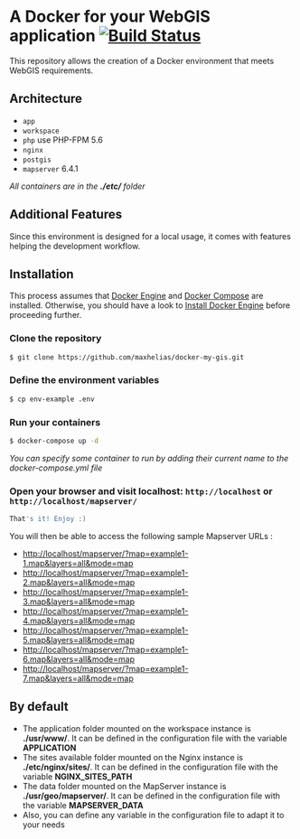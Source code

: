 # A Docker for your WebGIS application [![Build Status](https://travis-ci.org/maxhelias/docker-my-gis.svg?branch=master)](https://travis-ci.org/maxhelias/docker-my-gis)

This repository allows the creation of a Docker environment that meets WebGIS requirements.

## Architecture
* `app`
* `workspace`
* `php` use PHP-FPM 5.6
* `nginx`
* `postgis`
* `mapserver` 6.4.1

_All containers are in the **./etc/** folder_

## Additional Features
Since this environment is designed for a local usage, it comes with features helping the development workflow.

## Installation
This process assumes that [Docker Engine](https://www.docker.com/docker-engine) and [Docker Compose](https://docs.docker.com/compose/) are installed.
Otherwise, you should have a look to [Install Docker Engine](https://docs.docker.com/engine/installation/) before proceeding further.

### Clone the repository
```bash
$ git clone https://github.com/maxhelias/docker-my-gis.git
```

### Define the environment variables
```bash
$ cp env-example .env
```


### Run your containers
```bash
$ docker-compose up -d
```

_You can specify some container to run by adding their current name to the docker-compose.yml file_

### Open your browser and visit localhost: `http://localhost` or `http://localhost/mapserver/`
```bash
That's it! Enjoy :)
```

You will then be able to access the following sample Mapserver URLs :

* <http://localhost/mapserver/?map=example1-1.map&layers=all&mode=map>
* <http://localhost/mapserver/?map=example1-2.map&layers=all&mode=map>
* <http://localhost/mapserver/?map=example1-3.map&layers=all&mode=map>
* <http://localhost/mapserver/?map=example1-4.map&layers=all&mode=map>
* <http://localhost/mapserver/?map=example1-5.map&layers=all&mode=map>
* <http://localhost/mapserver/?map=example1-6.map&layers=all&mode=map>
* <http://localhost/mapserver/?map=example1-7.map&layers=all&mode=map>

## By default

* The application folder mounted on the workspace instance is **./usr/www/**. It can be defined in the configuration file with the variable **APPLICATION**
* The sites available folder mounted on the Nginx instance is **./etc/nginx/sites/**. It can be defined in the configuration file with the variable **NGINX_SITES_PATH**
* The data folder mounted on the MapServer instance is **./usr/geo/mapserver/**. It can be defined in the configuration file with the variable **MAPSERVER_DATA**
* Also, you can define any variable in the configuration file to adapt it to your needs